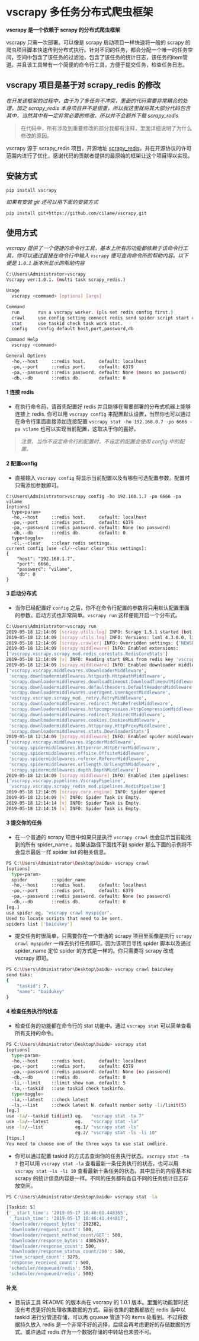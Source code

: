 # vscrapy 多任务分布式爬虫框架

**vscrapy 是一个依赖于 scrapy 的分布式爬虫框架**

vscrapy 只需一次部署。可以像是 scrapy 启动项目一样快速将一般的 scrapy 的爬虫项目脚本快速传到分布式执行。针对不同的任务，都会分配一个唯一的任务空间，空间中包含了该任务的过滤池，包含了该任务的统计日志，该任务的item管道。并且该工具带有一个简便的命令行工具，方便于提交任务，检查任务日志。

## vscrapy 项目是基于对 scrapy_redis 的修改

*在开发该框架的过程中，由于为了多任务不冲突，里面的代码需要非常耦合的处理，加之 scrapy_redis 本身项目并不是很重，所以我这里就将其大部分代码包含其中，当然其中有一定非常必要的修改。所以并不会额外下载 scrapy_redis*

> 在代码中，所有涉及到重要修改的部分我都有注释，里面详细说明了为什么修改的原因。

vscrapy 源于 scrapy_redis 项目，开源地址 [scrapy_redis](https://github.com/rmax/scrapy-redis "scrapy_redis")，并在开源协议的许可范围内进行了优化，感谢代码的贡献者提供的最原始的框架让这个项目得以实现。


## 安装方式

`pip install vscrapy`

*如果有安装 git 还可以用下面的安装方式*

`pip install git+https://github.com/cilame/vscrapy.git`

## 使用方式

*vscrapy 提供了一个便捷的命令行工具，基本上所有的功能都依赖于该命令行工具，你可以通过直接在命令行中输入 `vscrapy` 便可查询命令所的帮助内容。以下便是 `1.0.1` 版本所显示的帮助内容*

```bash
C:\Users\Administrator>vscrapy
Vscrapy ver:1.0.1. (multi task scrapy_redis.)

Usage
  vscrapy <command> [options] [args]

Command
  run       run a vscrapy worker. (pls set redis config first.)
  crawl     use config setting connect redis send spider script start crawl
  stat      use taskid check task work stat.
  config    config default host,port,password,db

Command Help
  vscrapy <command>

General Options
  -ho,--host     ::redis host.     default: localhost
  -po,--port     ::redis port.     default: 6379
  -pa,--password ::redis password. default: None (means no password)
  -db,--db       ::redis db.       default: 0
```

#### 1 连接 redis

- 在执行命令前，请首先配置好 redis 并且能够在需要部署的分布式机器上能够连接上 redis. 你可以用 `vscrapy config` 来配置默认设置，当然你也可以通过在命令行里面直接添加连接配置 `vscrapy stat -ho 192.168.0.7 -po 6666 -pa vilame` 也可以实现当前配置，这取决于你的喜好。

> *注意，当你不设定命令行的配置时，不设定的配置会使用 config 中的配置。*

#### 2 配置config
- 直接输入 `vscrapy config` 将显示当前配置以及有哪些可选配置参数。配置时只需添加参数即可。

```
C:\Users\Administrator>vscrapy config -ho 192.168.1.7 -po 6666 -pa vilame
[options]
  type<param>
  -ho,--host     ::redis host.     default: localhost
  -po,--port     ::redis port.     default: 6379
  -pa,--password ::redis password. default: None (no password)
  -db,--db       ::redis db.       default: 0
  type<toggle>
  -cl,--clear    ::clear redis settings.
current config [use -cl/--clear clear this settings]:
{
    "host": "192.168.1.7",
    "port": 6666,
    "password": "vilame",
    "db": 0
}
```

#### 3 启动分布式

- 当你已经配置好 `config` 之后，你不在命令行配置的参数将只用默认配置里面的参数。启动方式也非常简单。`vscrapy run` 这样便能开启一个分布式。

```bash
C:\Users\Administrator>vscrapy run
2019-05-18 12:14:09 [scrapy.utils.log] INFO: Scrapy 1.5.1 started (bot: scrapybot)
2019-05-18 12:14:09 [scrapy.utils.log] INFO: Versions: lxml 4.3.0.0, libxml2 2.9.7, cssselect 1.0.3, parsel 1.5.1, w3lib 1.19.0, Twisted 18.9.0, Python 3.6.7 (v3.6.7:6ec5cf24b7, Oct 20 2018, 13:35:33) [MSC v.1900 64 bit (AMD64)], pyOpenSSL 18.0.0 (OpenSSL 1.1.0i  14 Aug 2018), cryptography 2.3.1, Platform Windows-10-10.0.17763-SP0
2019-05-18 12:14:09 [scrapy.crawler] INFO: Overridden settings: {'NEWSPIDER_MODULE': 'vscrapy.vscrapy.spiders', 'SCHEDULER': 'vscrapy.vscrapy.scrapy_redis_mod.scheduler.Scheduler', 'SPIDER_MODULES': ['vscrapy.vscrapy.spiders'], 'STATS_CLASS': 'vscrapy.vscrapy.scrapy_mod.redis_statscollectors.RedisStatsCollector'}
2019-05-18 12:14:09 [scrapy.middleware] INFO: Enabled extensions:
['vscrapy.vscrapy.scrapy_mod.redis_corestats.RedisCoreStats']
2019-05-18 12:14:09 [v] INFO: Reading start URLs from redis key 'vscrapy:gqueue:v:start_urls' (batch size: 16, encoding: utf-8
2019-05-18 12:14:09 [scrapy.middleware] INFO: Enabled downloader middlewares:
['vscrapy.vscrapy.middlewares.VDownloaderMiddleware',
 'scrapy.downloadermiddlewares.httpauth.HttpAuthMiddleware',
 'scrapy.downloadermiddlewares.downloadtimeout.DownloadTimeoutMiddleware',
 'scrapy.downloadermiddlewares.defaultheaders.DefaultHeadersMiddleware',
 'scrapy.downloadermiddlewares.useragent.UserAgentMiddleware',
 'vscrapy.vscrapy.scrapy_mod._retry.RetryMiddleware',
 'scrapy.downloadermiddlewares.redirect.MetaRefreshMiddleware',
 'scrapy.downloadermiddlewares.httpcompression.HttpCompressionMiddleware',
 'scrapy.downloadermiddlewares.redirect.RedirectMiddleware',
 'scrapy.downloadermiddlewares.cookies.CookiesMiddleware',
 'scrapy.downloadermiddlewares.httpproxy.HttpProxyMiddleware',
 'scrapy.downloadermiddlewares.stats.DownloaderStats']
2019-05-18 12:14:09 [scrapy.middleware] INFO: Enabled spider middlewares:
['vscrapy.vscrapy.middlewares.VSpiderMiddleware',
 'scrapy.spidermiddlewares.httperror.HttpErrorMiddleware',
 'scrapy.spidermiddlewares.offsite.OffsiteMiddleware',
 'scrapy.spidermiddlewares.referer.RefererMiddleware',
 'scrapy.spidermiddlewares.urllength.UrlLengthMiddleware',
 'scrapy.spidermiddlewares.depth.DepthMiddleware']
2019-05-18 12:14:09 [scrapy.middleware] INFO: Enabled item pipelines:
['vscrapy.vscrapy.pipelines.VscrapyPipeline',
 'vscrapy.vscrapy.scrapy_redis_mod.pipelines.RedisPipeline']
2019-05-18 12:14:09 [scrapy.core.engine] INFO: Spider opened
2019-05-18 12:14:09 [v] INFO: Spider Task is Empty.
2019-05-18 12:14:14 [v] INFO: Spider Task is Empty.
2019-05-18 12:14:19 [v] INFO: Spider Task is Empty.
```

#### 3 提交你的任务

- 在一个普通的 scrapy 项目中如果只是执行 `vscrapy crawl` 也会显示当前能找到的所有 spider_name 。如果该路径下面找不到 spider 那么下面的示例将不会显示最后一样 spider list 的相关信息。

```bash
PS C:\Users\Administrator\Desktop\baidu> vscrapy crawl
[options]
  type<param>
  spider         ::spider_name
  -ho,--host     ::redis host.     default: localhost
  -po,--port     ::redis port.     default: 6379
  -pa,--password ::redis password. default: None (no password)
  -db,--db       ::redis db.       default: 0
[eg.]
use spider eg. "vscrapy crawl myspider".
Used to locate scripts that need to be sent.
spiders list ['baidukey']
```

- 提交任务时很简单，只需要你在一个普通的 scrapy 项目里面像是执行 `scrapy crawl myspider` 一样去执行任务即可。因为该项目寻找 spider 脚本以及通过 spider_name 定位 spider 的方式是一样的。你只需要将 scrapy 改成 vscrapy 即可。

```bash
PS C:\Users\Administrator\Desktop\baidu> vscrapy crawl baidukey
send taks:
{
    "taskid": 7,
    "name": "baidukey"
}
```

#### 4 检查任务执行的状态

- 检查任务的功能都在命令行的 stat 功能中。通过 `vscrapy stat` 可以简单查看所有支持的命令。

```bash
PS C:\Users\Administrator\Desktop\baidu> vscrapy stat
[options]
  type<param>
  -ho,--host     ::redis host.     default: localhost
  -po,--port     ::redis port.     default: 6379
  -pa,--password ::redis password. default: None (no password)
  -db,--db       ::redis db.       default: 0
  -li,--limit    ::limit show num. default: 5
  -ta,--taskid   ::use taskid check taskinfo.
  type<toggle>
  -la,--latest   ::check latest
  -ls,--list     ::check latest N. default number setby -li/limit(5)
[eg.]
use -ta/--taskid tid(int) eg.   "vscrapy stat -ta 7"
use -la/--latest          eg.   "vscrapy stat -la"
use -ls/--list            eg.1/ "vscrapy stat -ls"
                          eg.2/ "vscrapy stat -ls -li 10"
[tips.]
You need to choose one of the three ways to use stat cmdline.
```

- 你可以通过配置 taskid 的方式去查询你的任务执行状态。`vscrapy stat -ta 7` 也可以用 `vscrapy stat -la` 查看最新一条任务执行的状态，也可以用 `vscrapy stat -ls -li 10` 查看最新十条任务的状态。其中显示的内容基本和 scrapy 的统计信息内容是一样。不同的任务都有各自不同的任务统计日志存放空间。

```bash
PS C:\Users\Administrator\Desktop\baidu> vscrapy stat -la

[Taskid: 5]
{'__start_time': '2019-05-17 18:46:01.448365',
 '_finish_time': '2019-05-17 18:46:41.444817',
 'downloader/request_bytes': 292382,
 'downloader/request_count': 500,
 'downloader/request_method_count/GET': 500,
 'downloader/response_bytes': 43052657,
 'downloader/response_count': 500,
 'downloader/response_status_count/200': 500,
 'item_scraped_count': 3275,
 'response_received_count': 500,
 'scheduler/dequeued/redis': 500,
 'scheduler/enqueued/redis': 500}
```

#### 补充
- 目前该工具 README 的版本尚在 vscrapy 的 1.0.1 版本。里面的功能暂时还没有考虑更好的处理收集数据的方式。目前收集的数据都放在 redis 当中以 taskid 进行分管道存储，可以再 gqueue 管道下的 items 处看到。不过将数据持久放入 redis 是一个非常不好的选择，后续会再考虑更好的存储数据的方式。或许通过 redis 作为一个数据存储的中转站也未尝不可。
